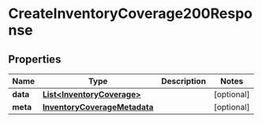 

# CreateInventoryCoverage200Response


## Properties

| Name | Type | Description | Notes |
|------------ | ------------- | ------------- | -------------|
|**data** | [**List&lt;InventoryCoverage&gt;**](InventoryCoverage.md) |  |  [optional] |
|**meta** | [**InventoryCoverageMetadata**](InventoryCoverageMetadata.md) |  |  [optional] |



